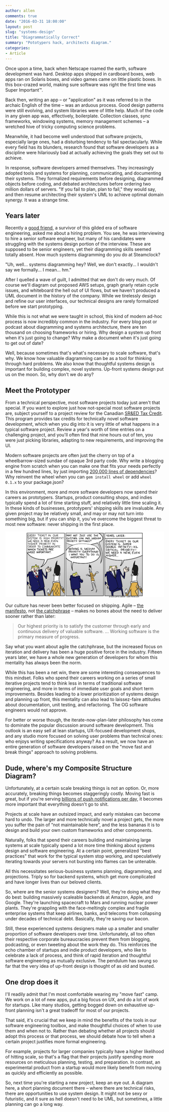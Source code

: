 ```yaml
---
author: allen
comments: true
date: "2016-03-31 18:00:00"
layout: post
slug: "systems-design"
title: "Diagrammatically Correct"
summary: "Pototypers hack, architects diagram."
categories:
- Article
---
```


Once upon a time, back when Netscape roamed the earth, software development was hard. Desktop apps shipped in cardboard boxes, web apps ran on Solaris boxes, and video games came on little plastic boxes. In this box-crazed world, making sure software was right the first time was Super Important™.

Back then, writing an app &ndash; or "application" as it was referred to in the archaic English of the time &ndash; was an arduous process. Good design patterns were still evolving, and system libraries were of little help. Much of the code in any given app was, effectively, boilerplate. Collection classes, sync frameworks, windowing systems, memory management schemes &ndash; a wretched hive of tricky computing science problems.

Meanwhile, it had become well understood that software projects, especially large ones, had a disturbing tendency to fail spectacularly. While every field has its blunders, research found that software developers as a discipline were hilariously bad at actually achieving the goals they set out to achieve.

In response, software developers armed themselves. They increasingly adopted tools and systems for planning, communicating, and documenting their systems. They formalized requirements before designing, diagrammed objects before coding, and debated architectures before ordering two million dollars of servers. "If you fail to plan, plan to fail," they would say, and then resume architecting their system's UML to achieve optimal domain synergy. It was a strange time.

## Years later

Recently a [good friend](https://warpedvisions.org/), a survivor of this gilded era of software engineering, asked me about a hiring problem. You see, he was interviewing to hire a senior software engineer, but many of his candidates were struggling with the systems design portion of the interview. These are supposed to be senior engineers, yet their diagramming skills seemed totally absent. How much systems diagramming do you do at Steamclock?

"Uh, well... systems diagramming hey? Well, we don't exactly... I wouldn't say we formally... I mean... hm."

After I quelled a wave of guilt, I admitted that we don't do very much. Of course we'll diagram out proposed AWS setups, graph gnarly retain cycle issues, and whiteboard the hell out of UI flows, but we haven't produced a UML document in the history of the company. While we tirelessly design and refine our user interfaces, our technical designs are rarely formalized before we start prototyping.

While this is not what we were taught in school, this kind of modern ad-hoc  process is now incredibly common in the industry. For every blog post or podcast about diagramming and systems architecture, there are ten thousand on choosing frameworks or hiring. Why design a system up front when it's just going to change? Why make a document when it's just going to get out of date?

Well, because sometimes that's what's necessary to scale software, that's why. We know how valuable diagramming can be as a tool for thinking through hard problems. We also know that thoughtful systems design is important for building complex, novel systems. Up-front systems design put us on the moon. So, why don't we do any?

## Meet the Prototyper

From a technical perspective, most software projects today just aren't that special. If you want to explore just how not-special most software projects are, subject yourself to a project review for the Canadian [SR&ED Tax Credit](https://en.wikipedia.org/wiki/Scientific_Research_and_Experimental_Development_Tax_Credit_Program). This program provides tax credits for technically novel software development, which when you dig into it is very little of what happens in a typical software project. Review a year's worth of time entries on a challenging project, and you'll often find that nine hours out of ten, you were just picking libraries, adapting to new requirements, and improving the UI.

Modern software projects are often just the cherry on top of a wheelbarrow-sized sundae of opaque 3rd party code. Why write a blogging engine from scratch when you can make one that fits your needs perfectly in a few hundred lines, by just importing [200,000 lines of dependencies](https://www.caseyliss.com/2016/3/27/node-is-weird)? Why reinvent the wheel when you can `gem install wheel` or add `wheel 0.1.x` to your package.json?

In this environment, more and more software developers now spend their careers as prototypers. Startups, product consulting shops, and indies typically spend a lot of time starting stuff, and relatively little time scaling it. In these kinds of businesses, prototypers' shipping skills are invaluable. Any given project may be relatively small, and may or may not turn into something big, but if you can ship it, you've overcome the biggest threat to most new software: never shipping in the first place.

<a href='http://cube-drone.com/comics/c/missing-the-point'><img src='/images/2016/cube-priority.jpg'></a>

Our culture has never been better focused on shipping. Agile &ndash; [the manifesto](http://agilemanifesto.org/principles.html), not [the catchphrase](http://cube-drone.com/comics/c/dont-go-chasing-waterfall) &ndash; makes no bones about the need to deliver sooner rather than later:

> Our highest priority is to satisfy the customer through early and continuous delivery of valuable software. ... Working software is the primary measure of progress.

Say what you want about agile the catchphrase, but the increased focus on iteration and delivery has been a huge positive force in the industry. Fifteen years later, we have a whole new generation of developers for whom this mentality has always been the norm.

While this has been a net win, there are some interesting consequences to this mindset. Folks who spend their careers working on a series of small iterative projects tend to think less in terms of traditional software engineering, and more in terms of immediate user goals and short term improvements. Besides leading to a lower prioritization of systems design and planning up front, this mentality can also lead to laissez-faire attitudes about documentation, unit testing, and refactoring. The OG software engineers would not approve.

For better or worse though, the iterate-now-plan-later philosophy has come to dominate the popular discussion around software development. This outlook is an easy sell at lean startups, UX-focused development shops, and any studio more focused on solving user problems than technical ones: who enjoys writing specifications anyway? As a result, we now have an entire generation of software developers raised on the "move fast and break things" approach to solving problems.

## Dude, where's my Composite Structure Diagram?

Unfortunately, at a certain scale breaking things is not an option. Or, more accurately, breaking things becomes staggeringly costly. Moving fast is great, but if you're serving [billions of push notifications per day](http://www.bizjournals.com/sanjose/news/2013/06/11/14-eye-popping-apple-statistics-from.html), it becomes more important that everything doesn't go to shit.

Projects at scale have an outsized impact, and early mistakes can become hard to undo. The larger and more technically novel a project gets, the more you suffer the pain of “not maintainable here”, and the less bananas it is to design and build your own custom frameworks and other components.

Naturally, folks that spend their careers building and maintaining large systems at scale typically spend a lot more time thinking about systems design and software engineering. At a certain point, generalized "best practices" that work for the typical system stop working, and speculatively iterating towards your servers not bursting into flames can be untenable.

All this necessitates serious-business systems planning, diagramming, and projections. Triply so for backend systems, which get more complicated and have longer lives than our beloved clients.

So, where are the senior systems designers? Well, they're doing what they do best: building massively scaleable backends at Amazon, Apple, and Google. They're launching spacecraft to Mars and running nuclear power plants. They're grappling with the face-meltingly complex and fragile enterprise systems that keep airlines, banks, and telecoms from collapsing under decades of technical debt. Basically, they're saving our bacon.

Still, these experienced systems designers make up a smaller and smaller proportion of software developers over time. Unfortunately, all too often their respective corporate bureaucracies prevent them from blogging, podcasting, or even tweeting about the work they do. This reinforces the echo chamber of startups and indie product developers, who like to celebrate a lack of process, and think of rapid iteration and thoughtful software engineering as mutually exclusive. The pendulum has swung so far that the very idea of up-front design is thought of as old and busted.

## One drop does it

I'll readily admit that I'm most comfortable wearing my "move fast" camp. We work on a lot of new apps, put a big focus on UX, and do a lot of work for startups. Like many studios, getting bogged down on exhaustive up-front planning isn't a great tradeoff for most of our projects.

That said, it's crucial that we keep in mind the benefits of the tools in our software engineering toolbox, and make thoughtful choices of when to use them and when not to. Rather than debating whether all projects should adopt this process or that process, we should debate how to tell when a certain project justifies more formal engineering.

For example, projects for larger companies typically have a higher likelihood of hitting scale, so that's a flag that their projects justify spending more resources on meticulous planning, testing, and preparation. In contrast, an experimental product from a startup would more likely benefit from moving as quickly and efficiently as possible.

So, next time you're starting a new project, keep an eye out. A diagram here, a short planning document there &ndash; where there are technical risks, there are opportunities to use system design. It might not be sexy or futuristic, and it sure as hell doesn't need to be UML, but sometimes, a little planning can go a long way.
